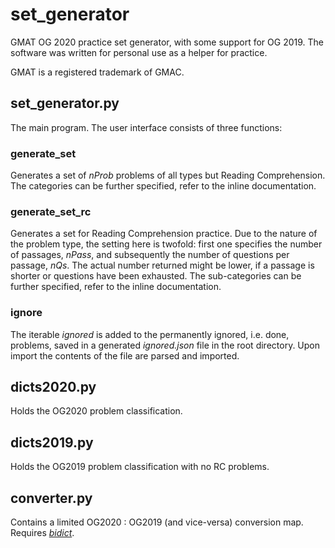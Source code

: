 # set_generator
GMAT OG 2020 practice set generator, with some support for OG 2019.
The software was written for personal use as a helper for practice.

GMAT is a registered trademark of GMAC.

## set_generator.py
The main program. The user interface consists of three functions:

### generate_set
Generates a set of *nProb* problems of all types but Reading Comprehension.
The categories can be further specified, refer to the inline documentation.

### generate_set_rc
Generates a set for Reading Comprehension practice. Due to the nature of the problem type, the 
setting here is twofold: first one specifies the number of passages, *nPass*, and subsequently the
number of questions per passage, *nQs*. The actual number returned might be lower, if a passage is shorter
or questions have been exhausted.
The sub-categories can be further specified, refer to the inline documentation.

### ignore
The iterable *ignored* is added to the permanently ignored, i.e. done, problems, saved in a generated *ignored.json* file in
the root directory. Upon import the contents of the file are parsed and imported.

## dicts2020.py
Holds the OG2020 problem classification.

## dicts2019.py
Holds the OG2019 problem classification with no RC problems.

## converter.py
Contains a limited OG2020 : OG2019 (and vice-versa) conversion map. 
Requires [*bidict*](https://pypi.org/project/bidict/0.3.1/).
